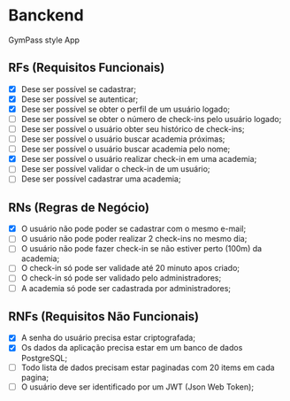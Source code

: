 # Banckend

GymPass style App

## RFs (Requisitos Funcionais)

- [x] Dese ser possível se cadastrar;
- [x] Dese ser possível se autenticar;
- [x] Dese ser possível se obter o perfil de um usuário logado;
- [ ] Dese ser possível se obter o número de check-ins pelo usuário logado;
- [ ] Dese ser possível o usuário obter seu histórico de check-ins;
- [ ] Dese ser possível o usuário buscar academia próximas;
- [ ] Dese ser possível o usuário buscar academia pelo nome;
- [x] Dese ser possível o usuário realizar check-in em uma academia;
- [ ] Dese ser possível validar o check-in de um usuário;
- [ ] Dese ser possível cadastrar uma academia;

## RNs (Regras de Negócio)

- [x] O usuário não pode poder se cadastrar com o mesmo e-mail;
- [ ] O usuário não pode poder realizar 2 check-ins no mesmo dia;
- [ ] O usuário não pode fazer check-in se não estiver perto (100m) da academia;
- [ ] O check-in só pode ser validade até 20 minuto apos criado;
- [ ] O check-in só pode ser validado pelo administradores;
- [ ] A academia só pode ser cadastrada por administradores;

## RNFs (Requisitos Não Funcionais)

- [x] A senha do usuário precisa estar criptografada;
- [x] Os dados da aplicação precisa estar em um banco de dados PostgreSQL;
- [ ] Todo lista de dados precisam estar paginadas com 20 items em cada pagina;
- [ ] O usuário deve ser identificado por um JWT (Json Web Token);
